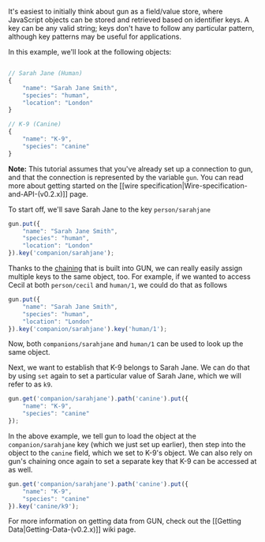It's easiest to initially think about gun as a field/value store, where JavaScript objects can be stored and retrieved based on identifier keys. A key can be any valid string; keys don't have to follow any particular pattern, although key patterns may be useful for applications.

In this example, we'll look at the following objects:

```javascript

// Sarah Jane (Human)
{
    "name": "Sarah Jane Smith",
    "species": "human",
    "location": "London"
}

// K-9 (Canine)
{
    "name": "K-9",
    "species": "canine"
}
```

**Note:** This tutorial assumes that you've already set up a connection to gun, and that the connection is represented by the variable `gun`. You can read more about getting started on the [[wire specification|Wire-specification-and-API-(v0.2.x)]] page.

To start off, we'll save Sarah Jane to the key `person/sarahjane`

```javascript
gun.put({
    "name": "Sarah Jane Smith",
    "species": "human",
    "location": "London"
}).key('companion/sarahjane');
```

Thanks to the [chaining](https://github.com/amark/gun/wiki/Reactive-and-Chainable-API-%28v.0.1.0%29) that is built into GUN, we can really easily assign multiple keys to the same object, too. For example, if we wanted to access Cecil at both `person/cecil` and `human/1`, we could do that as follows

```javascript
gun.put({
    "name": "Sarah Jane Smith",
    "species": "human",
    "location": "London"
}).key('companion/sarahjane').key('human/1');
```

Now, both `companions/sarahjane` and `human/1` can be used to look up the same object.

Next, we want to establish that K-9 belongs to Sarah Jane. We can do that by using `set` again to set a particular value of Sarah Jane, which we will refer to as `k9`.

```javascript
gun.get('companion/sarahjane').path('canine').put({
    "name": "K-9",
    "species": "canine"
});
```

In the above example, we tell gun to load the object at the `companion/sarahjane` key (which we just set up earlier), then step into the object to the `canine` field, which we set to K-9's object. We can also rely on gun's chaining once again to set a separate key that K-9 can be accessed at as well.

```javascript
gun.get('companion/sarahjane').path('canine').put({
    "name": "K-9",
    "species": "canine"
}).key('canine/k9');
```

For more information on getting data from GUN, check out the [[Getting Data|Getting-Data-(v0.2.x)]] wiki page.